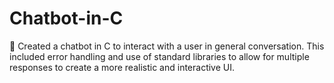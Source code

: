 # Chatbot-in-C
	Created a chatbot in C to interact with a user in general conversation. This included error handling and use of standard libraries to allow for multiple responses to create a more realistic and interactive UI.
